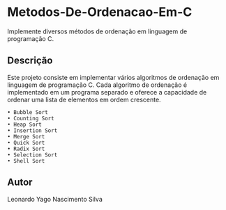 # Metodos-De-Ordenacao-Em-C

Implemente diversos métodos de ordenação em linguagem de programação C.

## Descrição

Este projeto consiste em implementar vários algoritmos de ordenação em linguagem de programação C. Cada algoritmo de ordenação é implementado em um programa separado e oferece a capacidade de ordenar uma lista de elementos em ordem crescente.

    • Bubble Sort
    • Counting Sort
    • Heap Sort
    • Insertion Sort
    • Merge Sort
    • Quick Sort
    • Radix Sort
    • Selection Sort
    • Shell Sort

## Autor

Leonardo Yago Nascimento Silva


